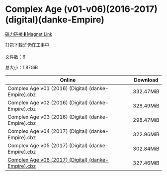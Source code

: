 # Complex Age (v01-v06)(2016-2017)(digital)(danke-Empire)

[磁力链接⬇Magnet Link](magnet:?xt=urn:btih:2c4dd733ac10739d51bd6168e4b8466b01fef673&dn=Complex%20Age%20%28v01-v06%29%282016-2017%29%28digital%29%28danke-Empire%29)

打包下载📦仍在工事中

文件数：6

总大小：1.87GiB

Online | Download
--- | ---
Complex Age v01 (2016) (Digital) (danke-Empire).cbz | 332.47MiB
Complex Age v02 (2016) (Digital) (danke-Empire).cbz | 328.49MiB
Complex Age v03 (2016) (Digital) (danke-Empire).cbz | 298.47MiB
Complex Age v04 (2017) (Digital) (danke-Empire).cbz | 322.96MiB
Complex Age v05 (2017) (Digital) (danke-Empire).cbz | 302.84MiB
[Complex Age v06 (2017) (Digital) (danke-Empire).cbz](https://github.com/alicewish/markdown/blob/master/comic/Complex-Age-v06-2017-Digital-danke-Empire-cbz.md) | 327.46MiB